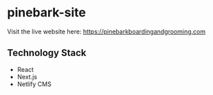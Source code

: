 # pinebark-site
Visit the live website here: https://pinebarkboardingandgrooming.com

## Technology Stack
- React
- Next.js
- Netlify CMS
